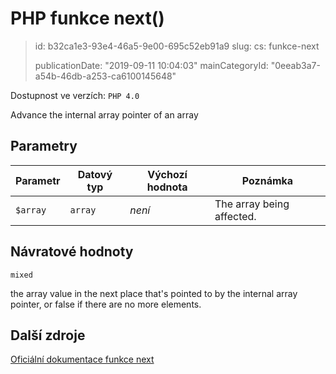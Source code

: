 PHP funkce next()
=================

> id: b32ca1e3-93e4-46a5-9e00-695c52eb91a9
> slug:
> 	cs: funkce-next
>
> publicationDate: "2019-09-11 10:04:03"
> mainCategoryId: "0eeab3a7-a54b-46db-a253-ca6100145648"

Dostupnost ve verzích: `PHP 4.0`

Advance the internal array pointer of an array


Parametry
--------------

| Parametr | Datový typ | Výchozí hodnota | Poznámka |
|-----|-----|-----|-----|
| `$array` | `array` | *není* | The array being affected. |


Návratové hodnoty
----------------

`mixed`

the array value in the next place that's pointed to by the
internal array pointer, or false if there are no more elements.

Další zdroje
------------

[Oficiální dokumentace funkce next](https://www.php.net/manual/en/function.next.php)
